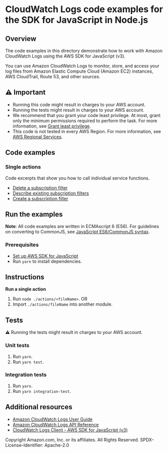 # CloudWatch Logs code examples for the SDK for JavaScript in Node.js

## Overview

The code examples in this directory demonstrate how to work with Amazon CloudWatch Logs
using the AWS SDK for JavaScript (v3).

You can use Amazon CloudWatch Logs to monitor, store, and access your log files from Amazon Elastic Compute Cloud (Amazon EC2) instances, AWS CloudTrail, Route 53, and other sources.

## ⚠️ Important

- Running this code might result in charges to your AWS account.
- Running the tests might result in charges to your AWS account.
- We recommend that you grant your code least privilege. At most, grant only the minimum permissions required to perform the task. For more information, see [Grant least privilege](https://docs.aws.amazon.com/IAM/latest/UserGuide/best-practices.html#grant-least-privilege).
- This code is not tested in every AWS Region. For more information, see [AWS Regional Services](https://aws.amazon.com/about-aws/global-infrastructure/regional-product-services).

## Code examples

### Single actions

Code excerpts that show you how to call individual service functions.

- [Delete a subscription filter](src/deleteSubscriptionFilter.js)
- [Describe existing subscription filters](src/describeSubscriptionFilters.js)
- [Create a subscription filter](src/putSubscriptionFilter.js)

## Run the examples

**Note**: All code examples are written in ECMAscript 6 (ES6). For guidelines on converting to CommonJS, see
[JavaScript ES6/CommonJS syntax](https://docs.aws.amazon.com/sdk-for-javascript/v3/developer-guide/sdk-examples-javascript-syntax.html).

### Prerequisites

- [Set up AWS SDK for JavaScript](../README.rst)
- Run `yarn` to install dependencies.

## Instructions

**Run a single action**

1. Run `node ./actions/<fileName>`.
   OR
1. Import `./actions/fileName` into another module.

## Tests

⚠️ Running the tests might result in charges to your AWS account.

### Unit tests

1. Run `yarn`.
1. Run `yarn test`.

### Integration tests

1. Run `yarn`.
1. Run `yarn integration-test`.

## Additional resources

- [Amazon CloudWatch Logs User Guide](https://docs.aws.amazon.com/AmazonCloudWatch/latest/logs/WhatIsCloudWatchLogs.html)
- [Amazon CloudWatch Logs API Reference](https://docs.aws.amazon.com/AmazonCloudWatchLogs/latest/APIReference/Welcome.html)
- [CloudWatch Logs Client - AWS SDK for JavaScript (v3)](https://docs.aws.amazon.com/AWSJavaScriptSDK/v3/latest/clients/client-cloudwatch-logs/index.html)

Copyright Amazon.com, Inc. or its affiliates. All Rights Reserved. SPDX-License-Identifier: Apache-2.0

